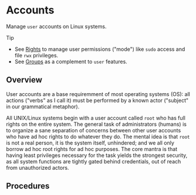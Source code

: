 # Accounts

Manage `user` accounts on Linux systems.

> [!Tip]
> - See [Rights](Rights.md) to manage user permissions ("mode") like `sudo` access and file `rwx` privileges.  
> - See [Groups](Groups.md) as a complement to `user` features.

## Overview

User accounts are a base requiremment of most operating systems (OS): all actions ("verbs" as I call it) must be performed by a known actor ("subject" in our grammatical metaphor).

All UNIX/Linux systems begin with a user account called `root` who has full rights on the entire system. The general task of administrators (humans) is to organize a sane separation of concerns between other user accounts who have ad hoc rights to do whatever they do. The mental idea is that `root` is not a real person, it is the system itself, unhindered; and we all only borrow ad hoc root rights for ad hoc purposes. The core mantra is that having least privileges necessary for the task yields the strongest security, as all system functions are tightly gated behind credentials, out of reach from unauthorized actors.





## Procedures









